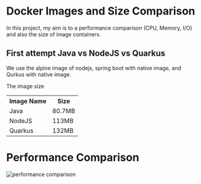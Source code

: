 # Docker Images and Size Comparison
In this project, my aim is to a performance comparison (CPU, Memory, I/O) and also the size of image containers.

## First attempt Java vs NodeJS vs Quarkus

We use the alpine image of nodejs, spring boot with native image, and Qurkus with native image.

The image size
<table>
    <tr>
        <th>Image Name</th>
        <th>Size</th>
    </tr>
    <tr>
        <td>Java</td>
        <td>80.7MB</td>
    </tr>
    <tr>
        <td>NodeJS</td>
        <td>113MB</td>
    </tr>
    <tr>
        <td>Quarkus</td>
        <td>132MB</td>
    </tr>
</table>

# Performance Comparison
![performance comparison](https://github.com/AzarguNazari/Docker-images-comparison/blob/master/media/nodejs-spring-quarkus-comparison.png)